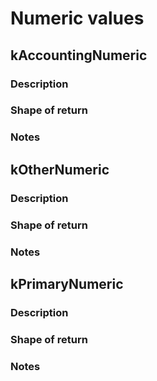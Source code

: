 # Numeric values

## kAccountingNumeric
### Description
>
### Shape of return

### Notes

## kOtherNumeric
### Description
>
### Shape of return

### Notes

## kPrimaryNumeric
### Description
>
### Shape of return

### Notes
